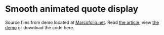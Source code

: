 # Smooth animated quote display
Source files from demo located at [Marcofolio.net](http://marcofolio.net/). Read [the article](http://www.marcofolio.net/webdesign/jquery_quickie_smooth_animated_quote_display.html), view [the demo](http://demo.marcofolio.net/quote_display/) or download the code here.